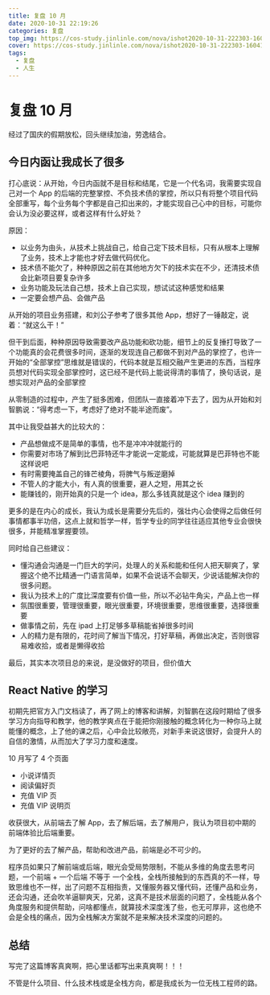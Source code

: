 ```yaml
---
title: 复盘 10 月
date: 2020-10-31 22:19:26
categories: 复盘
top_img: https://cos-study.jinlinle.com/nova/ishot2020-10-31-222303-1604154199zD5oP.png
cover: https://cos-study.jinlinle.com/nova/ishot2020-10-31-222303-1604154199zD5oP.png
tags:
  - 复盘
  - 人生
---
```


# 复盘 10 月

经过了国庆的假期放松，回头继续加油，劳逸结合。

## 今日内函让我成长了很多

打心底说：从开始，今日内函就不是目标和结尾，它是一个代名词，我需要实现自己对一个 App 的后端的完整掌控、不负技术债的掌控，所以只有将整个项目代码全部重写，每个业务每个字都是自己扣出来的，才能实现自己心中的目标，可能你会认为没必要这样，或者这样有什么好处？

原因：

- 以业务为由头，从技术上挑战自己，给自己定下技术目标，只有从根本上理解了业务，技术上才能也才好去做代码优化。
- 技术债不能欠了，种种原因之前在其他地方欠下的技术实在不少，还清技术债会比新项目要复杂许多
- 业务功能及玩法自己想，技术上自己实现，想试试这种感觉和结果
- 一定要会想产品、会做产品

从开始的项目业务搭建，和刘公子参考了很多其他 App，想好了一锤敲定，说着：“就这么干！”

但干到后面，种种原因导致需要改产品功能和砍功能，细节上的反复捶打导致了一个功能真的会花费很多时间，逐渐的发现连自己都做不到对产品的掌控了，也许一开始的“全部掌控”思维就是错误的，代码本就是互相交融产生更进的东西，当程序员想对代码实现全部掌控时，这已经不是代码上能说得清的事情了，换句话说，是想实现对产品的全部掌控

从零制造的过程中，产生了挺多困难，但团队一直接着冲下去了，因为从开始和刘智鹏说：“得考虑一下，考虑好了绝对不能半途而废”。

其中让我受益甚大的比较大的：

- 产品想做成不是简单的事情，也不是冲冲冲就能行的
- 你需要对市场了解到比巴菲特还牛才能说一定能成，可能就算是巴菲特也不能这样说吧
- 有时需要掩盖自己的锋芒棱角，将脾气与叛逆磨掉
- 不管人的才能大小，有人真的很重要，避人之短，用其之长
- 能赚钱的，刚开始真的只是一个 idea，那么多钱真就是这个 idea 赚到的

更多的是在内心的成长，我认为成长是需要分先后的，强壮内心会使得之后做任何事情都事半功倍，这点上就和哲学一样，哲学专业的同学往往适应其他专业会很快很多，并能精准掌握要领。

同时给自己些建议：

- 懂沟通会沟通是一门巨大的学问，处理人的关系和能和任何人把天聊爽了，掌握这个绝不比精通一门语言简单，如果不会说话不会聊天，少说话能解决你的很多问题。
- 我认为技术上的广度比深度要有价值一些，所以不必钻牛角尖，产品上也一样
- 氛围很重要，管理很重要，眼光很重要，环境很重要，思维很重要，选择很重要
- 做事情之前，先在 ipad 上打足够多草稿能省掉很多时间
- 人的精力是有限的，花时间了解当下情况，打好草稿，再做出决定，否则很容易难收拾，或者是懒得收拾

最后，其实本次项目总的来说，是没做好的项目，但价值大

## React Native 的学习

初期先把官方入门文档读了，再了网上的博客和讲解，刘智鹏在这段时期给了很多学习方向指导和教学，他的教学爽点在于能把你刚接触的概念转化为一种你马上就能懂的概念，上了他的课之后，心中会比较敞亮，对新手来说这很好，会提升人的自信的激情，从而加大了学习力度和速度。

10 月写了 4 个页面

- 小说详情页
- 阅读偏好页
- 充值 VIP 页
- 充值 VIP 说明页

收获很大，从前端去了解 App，去了解后端，去了解用户，我认为项目初中期的前端体验比后端重要。

为了更好的去了解产品，帮助和改进产品，前端是必不可少的。

程序员如果只了解前端或后端，眼光会受局势限制，不能从多维的角度去思考问题，一个前端 + 一个后端 不等于 一个全栈，全栈所接触到的东西真的不一样，导致思维也不一样，出了问题不互相指责，又懂服务器又懂代码，还懂产品和业务，还会沟通，还会吹羊逼聊爽天，兄弟，这真不是技术层面的问题了，全栈能从各个角度服务和提供帮助，问啥都懂点，就算技术深度浅了些，也无可厚非，这也绝不会是全栈的痛点，因为全栈解决方案就不是来解决技术深度的问题的。

## 总结

写完了这篇博客真爽啊，把心里话都写出来真爽啊！！！

不管是什么项目、什么技术栈或是全栈方向，都是我成长为一位无栈工程师的路。
